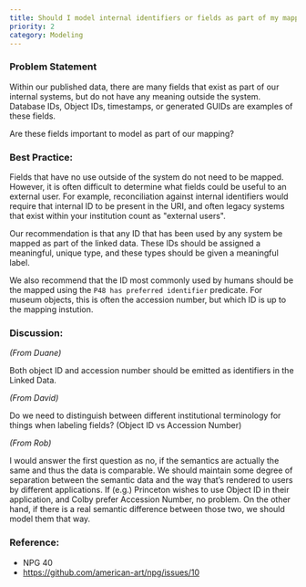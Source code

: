 ```yaml
---
title: Should I model internal identifiers or fields as part of my mapping?
priority: 2
category: Modeling
---
```


### Problem Statement

Within our published data, there are many fields that exist as part of our internal systems, but do not have any meaning outside the system.  Database IDs, Object IDs, timestamps, or generated GUIDs are examples of these fields.

Are these fields important to model as part of our mapping?

### Best Practice:

Fields that have no use outside of the system do not need to be mapped.  However, it is often difficult to determine what fields could be useful to an external user.  For example, reconciliation against internal identifiers would require that internal ID to be present in the URI, and often legacy systems that exist within your institution count as "external users".

Our recommendation is that any ID that has been used by any system be mapped as part of the linked data.  These IDs should be assigned a meaningful, unique type, and these types should be given a meaningful label.

We also recommend that the ID most commonly used by humans should be the mapped using the `P48 has preferred identifier` predicate.  For museum objects, this is often the accession number, but which ID is up to the mapping instution.

### Discussion:

*(From Duane)*

Both object ID and accession number should be emitted as identifiers in the Linked Data.


*(From David)*

 Do we need to distinguish between different institutional terminology for things when labeling fields? (Object ID vs Accession Number)

*(From Rob)*

I would answer the first question as no, if the semantics are actually the same and thus the data is comparable.  We should maintain some degree of separation between the semantic data and the way that’s rendered to users by different applications.  If (e.g.) Princeton wishes to use Object ID in their application, and Colby prefer Accession Number, no problem.  On the other hand, if there is a real semantic difference between those two, we should model them that way.


### Reference:

* NPG 40
* <https://github.com/american-art/npg/issues/10>
